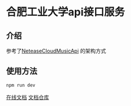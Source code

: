 # 合肥工业大学api接口服务

## 介绍
参考了[NeteaseCloudMusicApi](https://github.com/Binaryify/NeteaseCloudMusicApi) 的架构方式
## 使用方法

```bash
npm run dev
```

[在线文档](https://subtle-gelato-f0e9b5.netlify.app/#/)
[文档仓库](https://github.com/hfut-soft-ware/hfut-api-doc)


